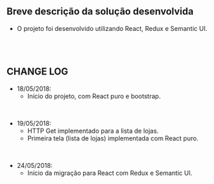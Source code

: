 ## Breve descrição da solução desenvolvida
* O projeto foi desenvolvido utilizando React, Redux e Semantic UI.

<br><br>

## CHANGE LOG

* 18/05/2018:
  * Início do projeto, com React puro e bootstrap.

<br>

* 19/05/2018:
  * HTTP Get implementado para a lista de lojas.
  * Primeira tela (lista de lojas) implementada com React puro.

<br>

* 24/05/2018:
  * Início da migração para React com Redux e Semantic UI.

<br>
